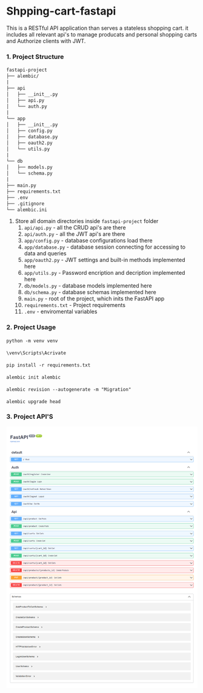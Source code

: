 # Shpping-cart-fastapi

This is a RESTful API application than serves a stateless shopping cart. it includes all relevant api's to manage producats and personal shopping carts and Authorize clients with JWT.

### 1. Project Structure


```
fastapi-project
├── alembic/
|
├── api
│   ├── __init__.py
│   ├── api.py  
│   └── auth.py  
|
└── app
│   ├── __init__.py
│   ├── config.py
│   ├── database.py
│   ├── oauth2.py
│   └── utils.py
|
└── db
│   ├── models.py
│   └── schema.py
|
├── main.py
├── requirements.txt
├── .env
├── .gitignore
└── alembic.ini
```

1. Store all domain directories inside `fastapi-project` folder
   1. `api/api.py` - all the CRUD api's are there
   2. `api/auth.py` - all the JWT api's are there
   3. `app/config.py` - database configurations load there
   4. `app/database.py` - database session connecting for accessing to data and queries 
   5. `app/oauth2.py` - JWT settings and built-in methods implemented here
   6. `app/utils.py` - Password encription and decription implemented here
   7. `db/models.py` - database models implemented here
   8. `db/schema.py` - database schemas implemented here
   9. `main.py` - root of the project, which inits the FastAPI app
   10. `requirements.txt` - Project requirements
   11. `.env` - enviromental variables

### 2. Project Usage
```
python -m venv venv

\venv\Scripts\Acrivate

pip install -r requirements.txt

alembic init alembic

alembic revision --autogenerate -m "Migration"

alembic upgrade head
```


### 3. Project API'S



![API'S](https://github.com/horrhamid/Shpping-cart-fastapi/blob/main/ScreenShot.png)
